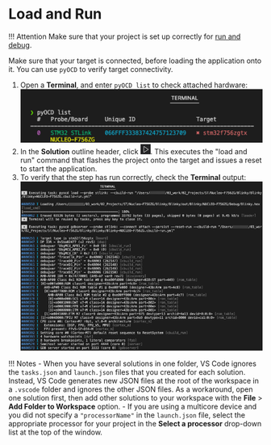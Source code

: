 # Load and Run

!!! Attention
    Make sure that your project is set up correctly for [run and debug](./configuration.md#configure-run-and-debug).

Make sure that your target is connected, before loading the application onto it. You can use `pyOCD` to verify target
connectivity.

1. Open a **Terminal**, and enter `pyOCD list` to check attached hardware:
   ![Check connected hardware with pyOCD](./images/pyOCDlist.png)
2. In the **Solution** outline header, click ![Run icon](./images/run-icon.png). This executes the "load and run"
   command that flashes the project onto the target and issues a reset to start the application.
3. To verify that the step has run correctly, check the **Terminal** output:
   ![Flash download output](./images/flash-dwnl-output.png)

!!! Notes
    - When you have several solutions in one folder, VS Code ignores the `tasks.json` and `launch.json` files that
    you created for each solution. Instead, VS Code generates new JSON files at the root of the workspace in a
    `.vscode` folder and ignores the other JSON files. As a workaround, open one solution first, then add other solutions to your workspace with the **File** > **Add Folder to Workspace** option.
    - If you are using a multicore device and you did not specify a `"processorName"` in the `launch.json` file, select the
      appropriate processor for your project in the **Select a processor** drop-down list at the top of the window.
